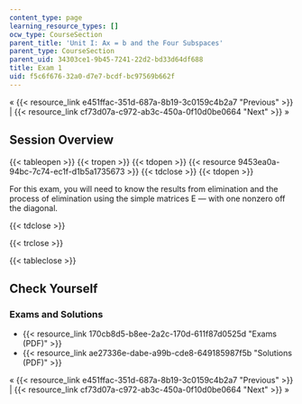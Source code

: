 ```yaml
---
content_type: page
learning_resource_types: []
ocw_type: CourseSection
parent_title: 'Unit I: Ax = b and the Four Subspaces'
parent_type: CourseSection
parent_uid: 34303ce1-9b45-7241-22d2-bd33d64df688
title: Exam 1
uid: f5c6f676-32a0-d7e7-bcdf-bc97569b662f
---
```


« {{< resource_link e451ffac-351d-687a-8b19-3c0159c4b2a7 "Previous" >}} | {{< resource_link cf73d07a-c972-ab3c-450a-0f10d0be0664 "Next" >}} »

Session Overview
----------------

{{< tableopen >}}
{{< tropen >}}
{{< tdopen >}}
{{< resource 9453ea0a-94bc-7c74-ec1f-d1b5a1735673 >}}
{{< tdclose >}}
{{< tdopen >}}


For this exam, you will need to know the results from elimination and the process of elimination using the simple matrices E — with one nonzero off the diagonal.


{{< tdclose >}}

{{< trclose >}}

{{< tableclose >}}

Check Yourself
--------------

### Exams and Solutions

*   {{< resource_link 170cb8d5-b8ee-2a2c-170d-611f87d0525d "Exams (PDF)" >}}
*   {{< resource_link ae27336e-dabe-a99b-cde8-649185987f5b "Solutions (PDF)" >}}

« {{< resource_link e451ffac-351d-687a-8b19-3c0159c4b2a7 "Previous" >}} | {{< resource_link cf73d07a-c972-ab3c-450a-0f10d0be0664 "Next" >}} »
